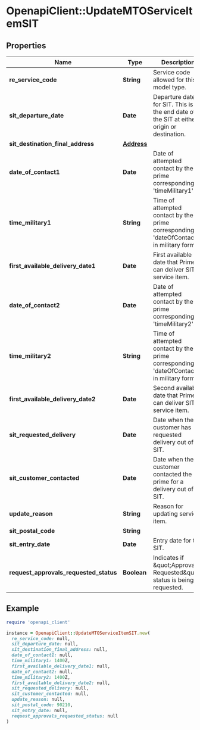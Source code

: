 # OpenapiClient::UpdateMTOServiceItemSIT

## Properties

| Name | Type | Description | Notes |
| ---- | ---- | ----------- | ----- |
| **re_service_code** | **String** | Service code allowed for this model type. | [optional] |
| **sit_departure_date** | **Date** | Departure date for SIT. This is the end date of the SIT at either origin or destination. | [optional] |
| **sit_destination_final_address** | [**Address**](Address.md) |  | [optional] |
| **date_of_contact1** | **Date** | Date of attempted contact by the prime corresponding to &#39;timeMilitary1&#39;. | [optional] |
| **time_military1** | **String** | Time of attempted contact by the prime corresponding to &#39;dateOfContact1&#39;, in military format. | [optional] |
| **first_available_delivery_date1** | **Date** | First available date that Prime can deliver SIT service item. | [optional] |
| **date_of_contact2** | **Date** | Date of attempted contact by the prime corresponding to &#39;timeMilitary2&#39;. | [optional] |
| **time_military2** | **String** | Time of attempted contact by the prime corresponding to &#39;dateOfContact2&#39;, in military format. | [optional] |
| **first_available_delivery_date2** | **Date** | Second available date that Prime can deliver SIT service item. | [optional] |
| **sit_requested_delivery** | **Date** | Date when the customer has requested delivery out of SIT. | [optional] |
| **sit_customer_contacted** | **Date** | Date when the customer contacted the prime for a delivery out of SIT. | [optional] |
| **update_reason** | **String** | Reason for updating service item. | [optional] |
| **sit_postal_code** | **String** |  | [optional] |
| **sit_entry_date** | **Date** | Entry date for the SIT. | [optional] |
| **request_approvals_requested_status** | **Boolean** | Indicates if \&quot;Approvals Requested\&quot; status is being requested. | [optional] |

## Example

```ruby
require 'openapi_client'

instance = OpenapiClient::UpdateMTOServiceItemSIT.new(
  re_service_code: null,
  sit_departure_date: null,
  sit_destination_final_address: null,
  date_of_contact1: null,
  time_military1: 1400Z,
  first_available_delivery_date1: null,
  date_of_contact2: null,
  time_military2: 1400Z,
  first_available_delivery_date2: null,
  sit_requested_delivery: null,
  sit_customer_contacted: null,
  update_reason: null,
  sit_postal_code: 90210,
  sit_entry_date: null,
  request_approvals_requested_status: null
)
```

